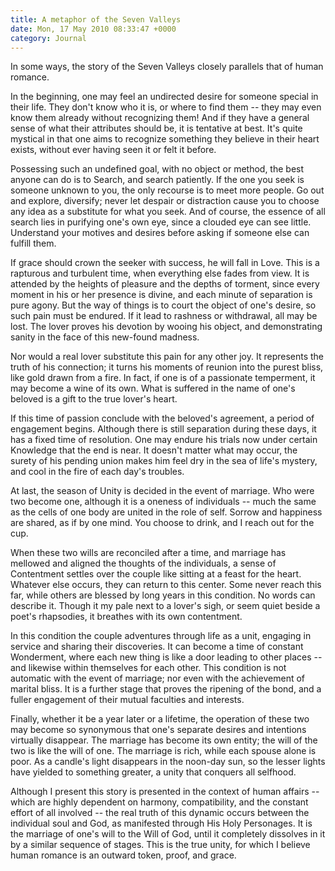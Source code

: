 ```yaml
---
title: A metaphor of the Seven Valleys
date: Mon, 17 May 2010 08:33:47 +0000
category: Journal
---
```


In some ways, the story of the Seven Valleys closely parallels that of human romance.

In the beginning, one may feel an undirected desire for someone special in their life.  They don't know who it is, or where to find them -- they may even know them already without recognizing them!  And if they have a general sense of what their attributes should be, it is tentative at best.  It's quite mystical in that one aims to recognize something they believe in their heart exists, without ever having seen it or felt it before.

<!--more-->
Possessing such an undefined goal, with no object or method, the best anyone can do is to Search, and search patiently.  If the one you seek is someone unknown to you, the only recourse is to meet more people.  Go out and explore, diversify; never let despair or distraction cause you to choose any idea as a substitute for what you seek.  And of course, the essence of all search lies in purifying one's own eye, since a clouded eye can see little.  Understand your motives and desires before asking if someone else can fulfill them.

If grace should crown the seeker with success, he will fall in Love.  This is a rapturous and turbulent time, when everything else fades from view.  It is attended by the heights of pleasure and the depths of torment, since every moment in his or her presence is divine, and each minute of separation is pure agony.  But the way of things is to court the object of one's desire, so such pain must be endured.  If it lead to rashness or withdrawal, all may be lost.  The lover proves his devotion by wooing his object, and demonstrating sanity in the face of this new-found madness.

Nor would a real lover substitute this pain for any other joy.  It represents the truth of his connection; it turns his moments of reunion into the purest bliss, like gold drawn from a fire.  In fact, if one is of a passionate temperment, it may become a wine of its own.  What is suffered in the name of one's beloved is a gift to the true lover's heart.

If this time of passion conclude with the beloved's agreement, a period of engagement begins.  Although there is still separation during these days, it has a fixed time of resolution.  One may endure his trials now under certain Knowledge that the end is near.  It doesn't matter what may occur, the surety of his pending union makes him feel dry in the sea of life's mystery, and cool in the fire of each day's troubles.

At last, the season of Unity is decided in the event of marriage.  Who were two become one, although it is a oneness of individuals -- much the same as the cells of one body are united in the role of self.  Sorrow and happiness are shared, as if by one mind.  You choose to drink, and I reach out for the cup.

When these two wills are reconciled after a time, and marriage has mellowed and aligned the thoughts of the individuals, a sense of Contentment settles over the couple like sitting at a feast for the heart.  Whatever else occurs, they can return to this center.  Some never reach this far, while others are blessed by long years in this condition.  No words can describe it.  Though it my pale next to a lover's sigh, or seem quiet beside a poet's rhapsodies, it breathes with its own contentment.

In this condition the couple adventures through life as a unit, engaging in service and sharing their discoveries.  It can become a time of constant Wonderment, where each new thing is like a door leading to other places -- and likewise within themselves for each other.  This condition is not automatic with the event of marriage; nor even with the achievement of marital bliss.  It is a further stage that proves the ripening of the bond, and a fuller engagement of their mutual faculties and interests.

Finally, whether it be a year later or a lifetime, the operation of these two may become so synonymous that one's separate desires and intentions virtually disappear.  The marriage has become its own entity; the will of the two is like the will of one.  The marriage is rich, while each spouse alone is poor.  As a candle's light disappears in the noon-day sun, so the lesser lights have yielded to something greater, a unity that conquers all selfhood.

Although I present this story is presented in the context of human affairs -- which are highly dependent on harmony, compatibility, and the constant effort of all involved -- the real truth of this dynamic occurs between the individual soul and God, as manifested through His Holy Personages.  It is the marriage of one's will to the Will of God, until it completely dissolves in it by a similar sequence of stages.  This is the true unity, for which I believe human romance is an outward token, proof, and grace.

